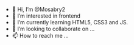 - 👋 Hi, I’m @Mosabry2
- 👀 I’m interested in frontend 
- 🌱 I’m currently learning HTML5, CSS3 and JS.
- 💞️ I’m looking to collaborate on ...
- 📫 How to reach me ...

<!---
Mosabry2/Mosabry2 is a ✨ special ✨ repository because its `README.md` (this file) appears on your GitHub profile.
You can click the Preview link to take a look at your changes.
--->
